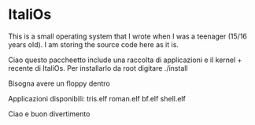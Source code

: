 # ItaliOs

This is a small operating system that I wrote when I was a teenager (15/16 years old). I am storing the source code here as it is. 



Ciao questo paccheetto include una raccolta di applicazioni e il kernel + recente di ItaliOs. 
Per installarlo da root digitare
./install

Bisogna avere un floppy dentro

Applicazioni disponibili:
tris.elf
roman.elf
bf.elf
shell.elf

Ciao e buon divertimento
